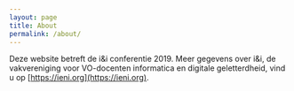 ```yaml
---
layout: page
title: About
permalink: /about/
---
```


Deze website betreft de i&i conferentie 2019.
Meer gegevens over i&i, de vakvereniging voor VO-docenten informatica en digitale geletterdheid,
vind u op [https://ieni.org](https://ieni.org).
